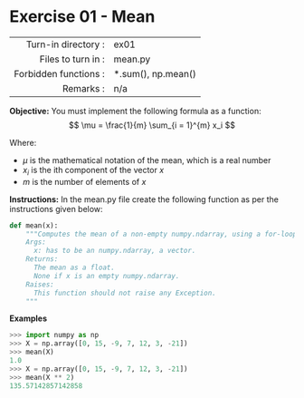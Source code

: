 # Exercise 01 - Mean

|                         |                    |
| -----------------------:| ------------------ |
|   Turn-in directory :   |  ex01              |
|   Files to turn in :    |  mean.py           |
|   Forbidden functions : |  *.sum(), np.mean()|
|   Remarks :             |  n/a               |

**Objective:**
You must implement the following formula as a function:  
$$
\mu = \frac{1}{m} \sum_{i = 1}^{m} x_i
$$

Where: 
- $\mu$ is the mathematical notation of the mean, which is a real number
- $x_i$ is the ith component of the vector $x$
- $m$ is the number of elements of $x$

**Instructions:**
In the mean.py file create the following function as per the instructions given below:
```python
def mean(x):
    """Computes the mean of a non-empty numpy.ndarray, using a for-loop.
    Args:
      x: has to be an numpy.ndarray, a vector.
    Returns:
      The mean as a float.
      None if x is an empty numpy.ndarray.
    Raises:
      This function should not raise any Exception.
    """
```

**Examples**
```python
>>> import numpy as np
>>> X = np.array([0, 15, -9, 7, 12, 3, -21])
>>> mean(X)
1.0
>>> X = np.array([0, 15, -9, 7, 12, 3, -21])
>>> mean(X ** 2)
135.57142857142858
```

